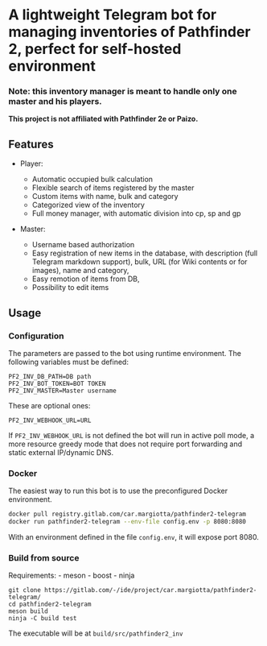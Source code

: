 # A lightweight Telegram bot for managing inventories of Pathfinder 2, perfect for self-hosted environment

### **Note**: this inventory manager is meant to handle only one master and his players.

**This project is not affiliated with Pathfinder 2e or Paizo.**

## Features

- Player:
    - Automatic occupied bulk calculation
    - Flexible search of items registered by the master
    - Custom items with name, bulk and category
    - Categorized view of the inventory
    - Full money manager, with automatic division  into cp, sp and gp 

- Master:
    - Username based authorization
    - Easy registration of new items in the database, with description (full Telegram markdown support), bulk, URL (for Wiki contents or for images), name and category,
    - Easy remotion of items from DB,
    - Possibility to edit items 

## Usage
### Configuration

The parameters are passed to the bot using runtime environment. 
The following variables must be defined:
```
PF2_INV_DB_PATH=DB path
PF2_INV_BOT_TOKEN=BOT TOKEN
PF2_INV_MASTER=Master username
```

These are optional ones:
```
PF2_INV_WEBHOOK_URL=URL
```

If `PF2_INV_WEBHOOK_URL` is not defined the bot will run in active poll mode, a more resource greedy mode that does not require port forwarding and static external IP/dynamic DNS.

### Docker

The easiest way to run this bot is to use the preconfigured Docker environment.

```bash
docker pull registry.gitlab.com/car.margiotta/pathfinder2-telegram
docker run pathfinder2-telegram --env-file config.env -p 8080:8080
```

With an environment defined in the file `config.env`, it will expose port 8080.

### Build from source

Requirements:
    - meson
    - boost
    - ninja

```
git clone https://gitlab.com/-/ide/project/car.margiotta/pathfinder2-telegram/
cd pathfinder2-telegram
meson build
ninja -C build test
```

The executable will be at `build/src/pathfinder2_inv`
